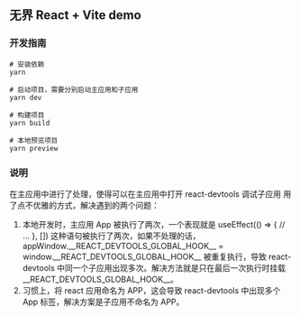 ## 无界 React + Vite demo

### 开发指南
``` shell
# 安装依赖
yarn

# 启动项目，需要分别启动主应用和子应用
yarn dev

# 构建项目
yarn build

# 本地预览项目
yarn preview
```

### 说明
在主应用中进行了处理，使得可以在主应用中打开 react-devtools 调试子应用
用了点不优雅的方式，解决遇到的两个问题：
1. 本地开发时，主应用 App 被执行了两次，一个表现就是 useEffect(() => { // ... }, []) 这种语句被执行了两次，如果不处理的话，appWindow.\_\_REACT_DEVTOOLS_GLOBAL_HOOK\_\_ = window.\_\_REACT_DEVTOOLS_GLOBAL_HOOK\_\_ 被重复执行，导致 react-devtools 中同一个子应用出现多次。解决方法就是只在最后一次执行时挂载 \_\_REACT_DEVTOOLS_GLOBAL_HOOK\_\_。
2. 习惯上，将 react 应用命名为 APP，这会导致 react-devtools 中出现多个 App 标签，解决方案是子应用不命名为 APP。